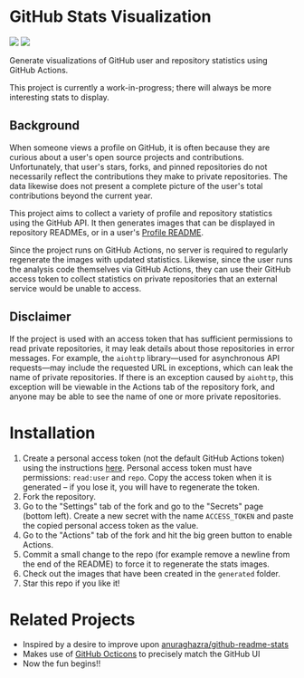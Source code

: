 # GitHub Stats Visualization


![](https://github.com/terra9/github-stats/blob/master/generated/overview.svg)
![](https://github.com/terra9/github-stats/blob/master/generated/languages.svg)

Generate visualizations of GitHub user and repository statistics using GitHub
Actions.

This project is currently a work-in-progress; there will always be more
interesting stats to display.

## Background

When someone views a profile on GitHub, it is often because they are curious
about a user's open source projects and contributions. Unfortunately, that
user's stars, forks, and pinned repositories do not necessarily reflect the
contributions they make to private repositories. The data likewise does not
present a complete picture of the user's total contributions beyond the current
year.

This project aims to collect a variety of profile and repository statistics
using the GitHub API. It then generates images that can be displayed in
repository READMEs, or in a user's [Profile
README](https://docs.github.com/en/github/setting-up-and-managing-your-github-profile/managing-your-profile-readme).

Since the project runs on GitHub Actions, no server is required to regularly
regenerate the images with updated statistics. Likewise, since the user runs
the analysis code themselves via GitHub Actions, they can use their GitHub
access token to collect statistics on private repositories that an external
service would be unable to access.

## Disclaimer

If the project is used with an access token that has sufficient permissions to
read private repositories, it may leak details about those repositories in
error messages. For example, the `aiohttp` library—used for asynchronous API
requests—may include the requested URL in exceptions, which can leak the name
of private repositories. If there is an exception caused by `aiohttp`, this
exception will be viewable in the Actions tab of the repository fork, and
anyone may be able to see the name of one or more private repositories.

# Installation

<!-- TODO: Add details and screenshots -->

1.  Create a personal access token (not the default GitHub Actions token) using
   the instructions
   [here](https://docs.github.com/en/github/authenticating-to-github/creating-a-personal-access-token).
   Personal access token must have permissions: `read:user` and `repo`. Copy
   the access token when it is generated – if you lose it, you will have to
   regenerate the token.
2.  Fork the repository.
3.  Go to the "Settings" tab of the fork and go to the "Secrets" page (bottom
   left). Create a new secret with the name `ACCESS_TOKEN` and paste the copied
   personal access token as the value.
4.  Go to the "Actions" tab of the fork and hit the big green button to enable
   Actions.
5.  Commit a small change to the repo (for example remove a newline from the end
   of the README) to force it to regenerate the stats images.
6.  Check out the images that have been created in the `generated` folder.
5.  Star this repo if you like it!


# Related Projects

-   Inspired by a desire to improve upon
  [anuraghazra/github-readme-stats](https://github.com/anuraghazra/github-readme-stats)
-   Makes use of [GitHub Octicons](https://primer.style/octicons/) to precisely
  match the GitHub UI
-   Now the fun begins!!
